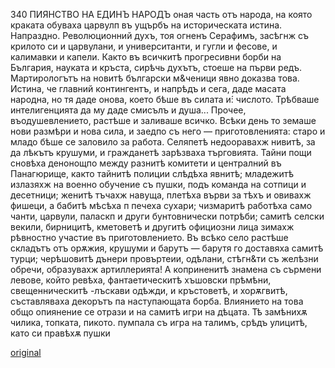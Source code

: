 ﻿340
ПИЯНСТВО НА ЕДИНЪ НАРОДЪ
оная часть отъ народа, на която краката обуваха царвулп въ ущърбъ на историческата истина. Напраздно. Революционний духъ, тоя огненъ Серафимъ, засѣгнж съ крилото си и царвулани, и университанти, и гугли и фесове, и калимавки и капели. Както въ всичкитѣ прогресивни борби на България, науката и кръста, сирѣчь духътъ, стоеше на първи редъ. Мартирологътъ на новитѣ български м&ченици явно доказва това. Истина, че главний контингентъ, и напрѣдъ и сега, даде масата народна, но тя даде онова, което бѣше въ силата и́: числото. Трѣбваше интелигенцията да му даде смисълъ и душа... Прочее, въодушевлението, растѣше и заливаше всичко. Всѣки день то земаше нови размѣри и нова сила, и заедпо съ него — приготовленията: старо и младо бѣше се заловило за работа. Селяпетѣ недооравахж нивитѣ, за да лѣкътъ крушуми, и гражданетѣ зарѣзваха търговията. Тайни пощи сновѣха денонощпо между разнитѣ комитети и централний въ Панагюрище, както тайнитѣ полиции слѣдѣха явнитѣ; младежитѣ излазяхж на военно обучение съ пушки, подъ команда на сотпици и десетници; женитѣ тъчахж навуща, плетѣха върви за тѣхъ и овивахж фишеци, а бабитѣ мѣсѣха п печеха сухари; чизмаритѣ работѣха само чанти, царвули, паласкп и други бунтовнически потрѣби; самитѣ селски векили, бирницитѣ, кметоветѣ и другитѣ официозни лица зимахж рѣвностно участие въ приготовлението. Въ всѣко село растѣше складътъ отъ орѫжия, крушуми и барутъ — барутя го доставяха самитѣ турци; черѣшовитѣ дънери провъртеии, одѣлани, стѣгн&ти съ желѣзни обречи, образувахж артиллерията! А коприненитѣ знамена съ сърмени левове, който ревѣха, фантаетическитѣ хъшовски прѣмѣни, свещенническитѣ -лъскави одѣжди, и кръстоветѣ, и хорѫгвитѣ, съставляваха декорътъ па наступающата борба. Влиянието на това общо опиянение се отрази и на самитѣ игри на дѣцата. Тѣ замѣнихѫ чилика, топката, пикото. пумпала съ игра на талимъ, срѣдъ улицитѣ, като си правѣхѫ пушки

[original](images/381.jpg)